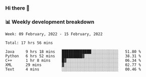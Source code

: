 ### Hi there 👋

### 📊 Weekly development breakdown
<!--START_SECTION:waka-->
```text
Week: 09 February, 2022 - 15 February, 2022

Total: 17 hrs 56 mins

Java     9 hrs 18 mins   █████████████░░░░░░░░░░░░   51.80 % 
Python   6 hrs 52 mins   █████████▓░░░░░░░░░░░░░░░   38.31 % 
C++      1 hr 8 mins     █▓░░░░░░░░░░░░░░░░░░░░░░░   06.34 % 
XML      29 mins         ▓░░░░░░░░░░░░░░░░░░░░░░░░   02.77 % 
Text     4 mins          ░░░░░░░░░░░░░░░░░░░░░░░░░   00.46 % 
```
<!--END_SECTION:waka-->

